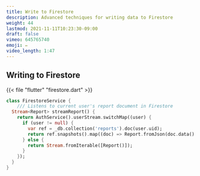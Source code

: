 ```yaml
---
title: Write to Firestore
description: Advanced techniques for writing data to Firestore
weight: 44
lastmod: 2021-11-11T10:23:30-09:00
draft: false
vimeo: 645765740
emoji: ✏️
video_length: 1:47
---
```


## Writing to Firestore

{{< file "flutter" "firestore.dart" >}}
```dart
class FirestoreService {
    /// Listens to current user's report document in Firestore
  Stream<Report> streamReport() {
    return AuthService().userStream.switchMap((user) {
      if (user != null) {
        var ref = _db.collection('reports').doc(user.uid);
        return ref.snapshots().map((doc) => Report.fromJson(doc.data()!));
      } else {
        return Stream.fromIterable([Report()]);
      }
    });
  }
}
```